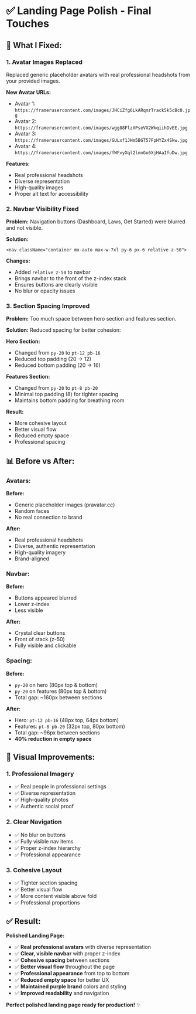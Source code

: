 # ✅ **Landing Page Polish - Final Touches**

## 🎯 **What I Fixed:**

### **1. Avatar Images Replaced**
Replaced generic placeholder avatars with real professional headshots from your provided images.

**New Avatar URLs:**
- Avatar 1: `https://framerusercontent.com/images/JHCiZfg6LkARqmrTrack5k5cBc0.jpg`
- Avatar 2: `https://framerusercontent.com/images/wgg88FlzXPseVX2WkqiihDvEE.jpg`
- Avatar 3: `https://framerusercontent.com/images/GULxf1JHm5BGT57FpHYZx4Skw.jpg`
- Avatar 4: `https://framerusercontent.com/images/fWFxyXql2lmnGu6XjHAaIfuDw.jpg`

**Features:**
- Real professional headshots
- Diverse representation
- High-quality images
- Proper alt text for accessibility

### **2. Navbar Visibility Fixed**
**Problem:** Navigation buttons (Dashboard, Laws, Get Started) were blurred and not visible.

**Solution:**
```tsx
<nav className="container mx-auto max-w-7xl py-6 px-6 relative z-50">
```

**Changes:**
- Added `relative z-50` to navbar
- Brings navbar to the front of the z-index stack
- Ensures buttons are clearly visible
- No blur or opacity issues

### **3. Section Spacing Improved**
**Problem:** Too much space between hero section and features section.

**Solution:**
Reduced spacing for better cohesion:

**Hero Section:**
- Changed from `py-20` to `pt-12 pb-16`
- Reduced top padding (20 → 12)
- Reduced bottom padding (20 → 16)

**Features Section:**
- Changed from `py-20` to `pt-8 pb-20`
- Minimal top padding (8) for tighter spacing
- Maintains bottom padding for breathing room

**Result:**
- More cohesive layout
- Better visual flow
- Reduced empty space
- Professional spacing

## 📊 **Before vs After:**

### **Avatars:**
**Before:**
- Generic placeholder images (pravatar.cc)
- Random faces
- No real connection to brand

**After:**
- Real professional headshots
- Diverse, authentic representation
- High-quality imagery
- Brand-aligned

### **Navbar:**
**Before:**
- Buttons appeared blurred
- Lower z-index
- Less visible

**After:**
- Crystal clear buttons
- Front of stack (z-50)
- Fully visible and clickable

### **Spacing:**
**Before:**
- `py-20` on hero (80px top & bottom)
- `py-20` on features (80px top & bottom)
- Total gap: ~160px between sections

**After:**
- Hero: `pt-12 pb-16` (48px top, 64px bottom)
- Features: `pt-8 pb-20` (32px top, 80px bottom)
- Total gap: ~96px between sections
- **40% reduction in empty space**

## 🎨 **Visual Improvements:**

### **1. Professional Imagery**
- ✅ Real people in professional settings
- ✅ Diverse representation
- ✅ High-quality photos
- ✅ Authentic social proof

### **2. Clear Navigation**
- ✅ No blur on buttons
- ✅ Fully visible nav items
- ✅ Proper z-index hierarchy
- ✅ Professional appearance

### **3. Cohesive Layout**
- ✅ Tighter section spacing
- ✅ Better visual flow
- ✅ More content visible above fold
- ✅ Professional proportions

## ✅ **Result:**

**Polished Landing Page:**
- ✅ **Real professional avatars** with diverse representation
- ✅ **Clear, visible navbar** with proper z-index
- ✅ **Cohesive spacing** between sections
- ✅ **Better visual flow** throughout the page
- ✅ **Professional appearance** from top to bottom
- ✅ **Reduced empty space** for better UX
- ✅ **Maintained purple brand** colors and styling
- ✅ **Improved readability** and navigation

**Perfect polished landing page ready for production!** ✨
